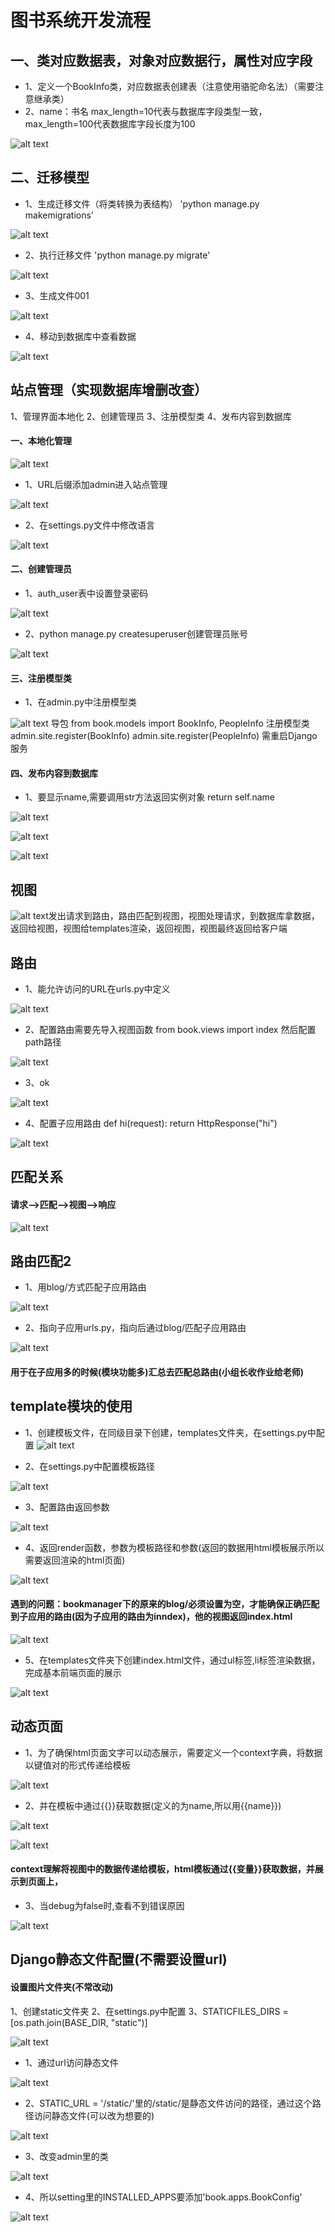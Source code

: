 # 图书系统开发流程
## 一、类对应数据表，对象对应数据行，属性对应字段
* 1、定义一个BookInfo类，对应数据表创建表（注意使用骆驼命名法）（需要注意继承类）
* 2、name：书名 max_length=10代表与数据库字段类型一致，max_length=100代表数据库字段长度为100

 ![alt text](截图文件/image-73.png)

## 二、迁移模型
* 1、生成迁移文件（将类转换为表结构）
'python manage.py makemigrations'

![alt text](截图文件/image-74.png)

* 2、执行迁移文件
'python manage.py migrate'

![alt text](截图文件/image-75.png)

* 3、生成文件001

![alt text](截图文件/image-76.png)

* 4、移动到数据库中查看数据

![alt text](截图文件/image-77.png)

## 站点管理（实现数据库增删改查）
1、管理界面本地化
2、创建管理员
3、注册模型类
4、发布内容到数据库

#### 一、本地化管理

![alt text](截图文件/image-78.png)

* 1、URL后缀添加admin进入站点管理

![alt text](截图文件/image-79.png)

* 2、在settings.py文件中修改语言

![alt text](截图文件/image-80.png)

#### 二、创建管理员

* 1、auth_user表中设置登录密码

![alt text](截图文件/image-81.png)

* 2、python manage.py createsuperuser创建管理员账号

![alt text](截图文件/image-82.png)

#### 三、注册模型类

* 1、在admin.py中注册模型类

![alt text](截图文件/image-83.png)
导包
from book.models import BookInfo, PeopleInfo
注册模型类
admin.site.register(BookInfo)
admin.site.register(PeopleInfo)
需重启Django服务

#### 四、发布内容到数据库

* 1、要显示name,需要调用str方法返回实例对象
return self.name

![alt text](截图文件/image-84.png)

![alt text](截图文件/image-85.png)

![alt text](截图文件/image-86.png)

## 视图

![alt text](截图文件/image-87.png)发出请求到路由，路由匹配到视图，视图处理请求，到数据库拿数据，返回给视图，视图给templates渲染，返回视图，视图最终返回给客户端

## 路由
* 1、能允许访问的URL在urls.py中定义

![alt text](截图文件/image-88.png)

* 2、配置路由需要先导入视图函数
from book.views import index
然后配置path路径

![alt text](截图文件/image-89.png)

* 3、ok

![alt text](截图文件/image-90.png)
* 4、配置子应用路由
def hi(request):
    return HttpResponse("hi")

![alt text](截图文件/image-91.png)

## 匹配关系

#### 请求——>匹配——>视图——>响应

![alt text](截图文件/image-93.png)


## 路由匹配2

* 1、用blog/方式匹配子应用路由

![alt text](截图文件/image-94.png)

* 2、指向子应用urls.py，指向后通过blog/匹配子应用路由

![alt text](截图文件/image-95.png)

#### 用于在子应用多的时候(模块功能多)汇总去匹配总路由(小组长收作业给老师)

## template模块的使用

* 1、创建模板文件，在同级目录下创建，templates文件夹，在settings.py中配置
![alt text](截图文件/image-96.png)

* 2、在settings.py中配置模板路径

![alt text](截图文件/image-97.png)

* 3、配置路由返回参数

![alt text](截图文件/image-98.png)

* 4、返回render函数，参数为模板路径和参数(返回的数据用html模板展示所以需要返回渲染的html页面)

![alt text](截图文件/image-99.png)

#### 遇到的问题：bookmanager下的原来的blog/必须设置为空，才能确保正确匹配到子应用的路由(因为子应用的路由为inndex)，他的视图返回index.html

![alt text](截图文件/image-100.png)

* 5、在templates文件夹下创建index.html文件，通过ul标签,li标签渲染数据，完成基本前端页面的展示

![alt text](截图文件/image-101.png)

## 动态页面

* 1、为了确保html页面文字可以动态展示，需要定义一个context字典，将数据以键值对的形式传递给模板

![alt text](截图文件/image-102.png)

* 2、并在模板中通过{{}}获取数据(定义的为name,所以用{{name}})

![alt text](截图文件/image-103.png)

![alt text](截图文件/image-104.png)

#### context理解将视图中的数据传递给模板，html模板通过{{变量}}获取数据，并展示到页面上，

* 3、当debug为false时,查看不到错误原因

![alt text](截图文件/image-105.png)

## Django静态文件配置(不需要设置url)
#### 设置图片文件夹(不常改动)
1、创建static文件夹
2、在settings.py中配置
3、STATICFILES_DIRS = [os.path.join(BASE_DIR, "static")]

![alt text](截图文件/image-106.png)

* 1、通过url访问静态文件

![alt text](截图文件/image-107.png)

* 2、STATIC_URL = '/static/'里的/static/是静态文件访问的路径，通过这个路径访问静态文件(可以改为想要的)

![alt text](截图文件/image-108.png)

* 3、改变admin里的类

![alt text](截图文件/image-109.png)

* 4、所以setting里的INSTALLED_APPS要添加'book.apps.BookConfig'

![alt text](截图文件/image-110.png)